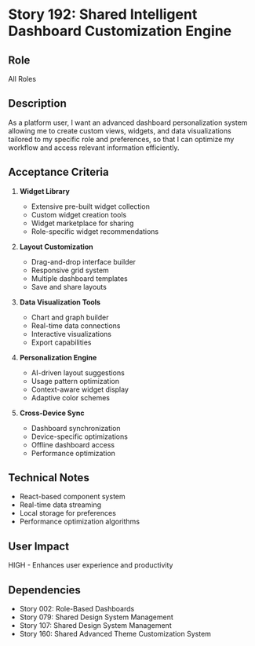 # Story 192: Shared Intelligent Dashboard Customization Engine

## Role
All Roles

## Description
As a platform user, I want an advanced dashboard personalization system allowing me to create custom views, widgets, and data visualizations tailored to my specific role and preferences, so that I can optimize my workflow and access relevant information efficiently.

## Acceptance Criteria
1. **Widget Library**
   - Extensive pre-built widget collection
   - Custom widget creation tools
   - Widget marketplace for sharing
   - Role-specific widget recommendations

2. **Layout Customization**
   - Drag-and-drop interface builder
   - Responsive grid system
   - Multiple dashboard templates
   - Save and share layouts

3. **Data Visualization Tools**
   - Chart and graph builder
   - Real-time data connections
   - Interactive visualizations
   - Export capabilities

4. **Personalization Engine**
   - AI-driven layout suggestions
   - Usage pattern optimization
   - Context-aware widget display
   - Adaptive color schemes

5. **Cross-Device Sync**
   - Dashboard synchronization
   - Device-specific optimizations
   - Offline dashboard access
   - Performance optimization

## Technical Notes
- React-based component system
- Real-time data streaming
- Local storage for preferences
- Performance optimization algorithms

## User Impact
HIGH - Enhances user experience and productivity

## Dependencies
- Story 002: Role-Based Dashboards
- Story 079: Shared Design System Management
- Story 107: Shared Design System Management
- Story 160: Shared Advanced Theme Customization System